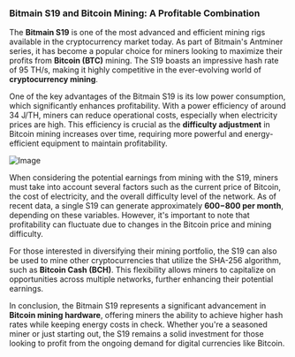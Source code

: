 ### Bitmain S19 and Bitcoin Mining: A Profitable Combination

The **Bitmain S19** is one of the most advanced and efficient mining rigs available in the cryptocurrency market today. As part of Bitmain's Antminer series, it has become a popular choice for miners looking to maximize their profits from **Bitcoin (BTC)** mining. The S19 boasts an impressive hash rate of 95 TH/s, making it highly competitive in the ever-evolving world of **cryptocurrency mining**.

One of the key advantages of the Bitmain S19 is its low power consumption, which significantly enhances profitability. With a power efficiency of around 34 J/TH, miners can reduce operational costs, especially when electricity prices are high. This efficiency is crucial as the **difficulty adjustment** in Bitcoin mining increases over time, requiring more powerful and energy-efficient equipment to maintain profitability.

![Image](https://github.com/user-attachments/assets/31692037-0104-4703-abd1-696b6a7dd41b)

When considering the potential earnings from mining with the S19, miners must take into account several factors such as the current price of Bitcoin, the cost of electricity, and the overall difficulty level of the network. As of recent data, a single S19 can generate approximately **$600-$800 per month**, depending on these variables. However, it's important to note that profitability can fluctuate due to changes in the Bitcoin price and mining difficulty.

For those interested in diversifying their mining portfolio, the S19 can also be used to mine other cryptocurrencies that utilize the SHA-256 algorithm, such as **Bitcoin Cash (BCH)**. This flexibility allows miners to capitalize on opportunities across multiple networks, further enhancing their potential earnings.

In conclusion, the Bitmain S19 represents a significant advancement in **Bitcoin mining hardware**, offering miners the ability to achieve higher hash rates while keeping energy costs in check. Whether you're a seasoned miner or just starting out, the S19 remains a solid investment for those looking to profit from the ongoing demand for digital currencies like Bitcoin.